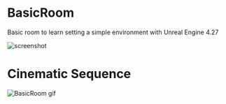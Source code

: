 # BasicRoom
 Basic room to learn setting a simple environment with Unreal Engine 4.27


![screenshot](https://github.com/rosebm/MyReadMeAssets/blob/main/BasicRoom.png)

# Cinematic Sequence

![BasicRoom gif](https://github.com/rosebm/MyReadMeAssets/blob/main/CineCameraSequence-UE4-480.gif)
